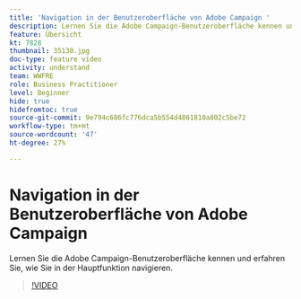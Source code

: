 ```yaml
---
title: 'Navigation in der Benutzeroberfläche von Adobe Campaign '
description: Lernen Sie die Adobe Campaign-Benutzeroberfläche kennen und erfahren Sie, wie Sie in der Hauptfunktion navigieren.
feature: Übersicht
kt: 7828
thumbnail: 35130.jpg
doc-type: feature video
activity: understand
team: WWFRE
role: Business Practitioner
level: Beginner
hide: true
hidefromtoc: true
source-git-commit: 9e794c686fc776dca5b554d4861810a802c5be72
workflow-type: tm+mt
source-wordcount: '47'
ht-degree: 27%

---
```


# Navigation in der Benutzeroberfläche von Adobe Campaign 

Lernen Sie die Adobe Campaign-Benutzeroberfläche kennen und erfahren Sie, wie Sie in der Hauptfunktion navigieren.

>[!VIDEO](https://video.tv.adobe.com/v/35130?quality=12)

